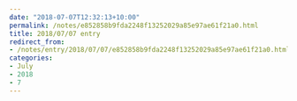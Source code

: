 ```yaml
---
date: "2018-07-07T12:32:13+10:00"
permalink: /notes/e852858b9fda2248f13252029a85e97ae61f21a0.html
title: 2018/07/07 entry
redirect_from:
- /notes/entry/2018/07/07/e852858b9fda2248f13252029a85e97ae61f21a0.html
categories:
- July
- 2018
- 7
---
```

